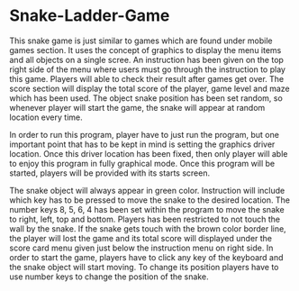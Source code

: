 # Snake-Ladder-Game

This snake game is just similar to games which are found under mobile games section. It uses the concept of graphics to display the menu items and all objects on a single scree. An instruction has been given on the top right side of the menu where users must go through the instruction to play this game. Players will able to check their result after games get over. The score section will display the total score of the player, game level and maze which has been used. The object snake position has been set random, so whenever player will start the game, the snake will appear at random location every time.                                                                                                                           

In order to run this program, player have to just run the program, but one important point that has to be kept in mind is setting the graphics driver location. Once this driver location has been fixed, then only player will able to enjoy this program in fully graphical mode. Once this program will be started, players will be provided with its starts screen.

The snake object will always appear in green color. Instruction will include which key has to be pressed to move the snake to the desired location. The number keys 8, 5, 6, 4 has been set within the program to move the snake to right, left, top and bottom. Players has been restricted to not touch the wall by the snake. If the snake gets touch with the brown color border line, the player will lost the game and its total score will displayed under the score card menu given just below the instruction menu on right side. In order to start the game, players have to click any key of the keyboard and the snake object will start moving. To change its position players have to use number keys to change the position of the snake.

